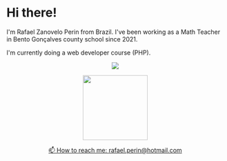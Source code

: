 
# Hi there!

I'm Rafael Zanovelo Perin from Brazil.  I've been working as a Math Teacher in Bento Gonçalves county school since 2021.

I'm currently doing a web developer course (PHP).

<p align='center'> 
   <a href="https://www.linkedin.com/in/rafaelzperin/">
       <img src="https://img.shields.io/badge/linkedin-%230077B5.svg?&style=for-the-badge&logo=linkedin&logoColor=white"/>
<p align='center'> 
   <a href="http://lattes.cnpq.br/4184347921178166">
       <img src="https://www.foar.unesp.br/Home/Biblioteca/identificadoresdepesquisadores/lattes.png" width="150" />

<p align='center'>
   📫 How to reach me: <a href='mailto:rafael-perin@hotmail.com'>rafael.perin@hotmail.com</a>
</p>
